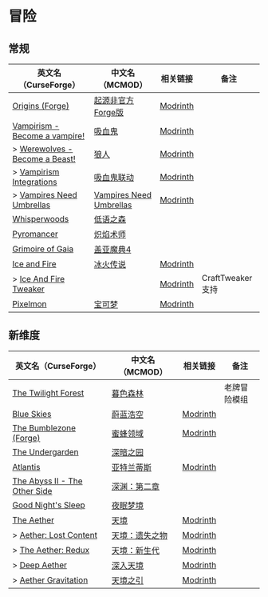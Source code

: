 # 冒险

## 常规

| 英文名（CurseForge）                                                                                     | 中文名（MCMOD）                                                 | 相关链接                                                     | 备注              |
| -------------------------------------------------------------------------------------------------------- | --------------------------------------------------------------- | ------------------------------------------------------------ | ----------------- |
| [Origins (Forge)](https://www.curseforge.com/minecraft/mc-mods/origins-forge)                            | [起源非官方Forge版](https://www.mcmod.cn/class/4032.html)       | [Modrinth](https://modrinth.com/mod/origins-forge)           |                   |
| [Vampirism - Become a vampire!](https://www.curseforge.com/minecraft/mc-mods/vampirism-become-a-vampire) | [吸血鬼](https://www.mcmod.cn/class/930.html)                   | [Modrinth](https://modrinth.com/mod/vampirism)               |                   |
| > [Werewolves - Become a Beast!](https://www.curseforge.com/minecraft/mc-mods/werewolves-become-a-beast) | [狼人](https://www.mcmod.cn/class/5196.html)                    | [Modrinth](https://modrinth.com/mod/werewolves)              |                   |
| > [Vampirism Integrations](https://www.curseforge.com/minecraft/mc-mods/vampirism-integrations)          | [吸血鬼联动](https://www.mcmod.cn/class/2439.html)              | [Modrinth](https://modrinth.com/mod/vampirism-integrations)  |                   |
| > [Vampires Need Umbrellas](https://www.curseforge.com/minecraft/mc-mods/vampires-need-umbrellas)        | [Vampires Need Umbrellas](https://www.mcmod.cn/class/2405.html) | [Modrinth](https://modrinth.com/mod/vampires-need-umbrellas) |                   |
| [Whisperwoods](https://www.curseforge.com/minecraft/mc-mods/whisperwoods)                                | [低语之森](https://www.mcmod.cn/class/4658.html)                |                                                              |                   |
| [Pyromancer](https://www.curseforge.com/minecraft/mc-mods/pyromancer)                                    | [炽焰术师](https://www.mcmod.cn/class/4793.html)                |                                                              |                   |
| [Grimoire of Gaia](https://www.curseforge.com/minecraft/mc-mods/grimoire-of-gaia)                        | [盖亚魔典4](https://www.mcmod.cn/class/6886.html)               |                                                              |                   |
| [Ice and Fire](https://www.curseforge.com/minecraft/mc-mods/ice-and-fire-dragons)                        | [冰火传说](https://www.mcmod.cn/class/770.html)                 | [Modrinth](https://modrinth.com/mod/ice-and-fire-dragons)    |                   |
| > [Ice And Fire Tweaker](https://www.curseforge.com/minecraft/mc-mods/ice-and-fire-tweaker)              |                                                                 | [Modrinth](https://modrinth.com/mod/ice-and-fire-tweaker)    | CraftTweaker 支持 |
| [Pixelmon](https://www.curseforge.com/minecraft/mc-mods/pixelmon)                                        | [宝可梦](https://www.mcmod.cn/class/1190.html)                  | [Modrinth](https://modrinth.com/mod/pixelmon)                |                   |

## 新维度

| 英文名（CurseForge）                                                                               | 中文名（MCMOD）                                        | 相关链接                                                 | 备注         |
| -------------------------------------------------------------------------------------------------- | ------------------------------------------------------ | -------------------------------------------------------- | ------------ |
| [The Twilight Forest](https://www.curseforge.com/minecraft/mc-mods/the-twilight-forest)            | [暮色森林](https://www.mcmod.cn/class/61.html)         |                                                          | 老牌冒险模组 |
| [Blue Skies](https://www.curseforge.com/minecraft/mc-mods/blue-skies)                              | [蔚蓝浩空](https://www.mcmod.cn/class/1563.html)       | [Modrinth](https://modrinth.com/mod/blue-skies)          |              |
| [The Bumblezone (Forge)](https://www.curseforge.com/minecraft/mc-mods/the-bumblezone-forge)        | [蜜蜂领域](https://www.mcmod.cn/class/2489.html)       | [Modrinth](https://modrinth.com/mod/the-bumblezone)      |              |
| [The Undergarden](https://www.curseforge.com/minecraft/mc-mods/the-undergarden)                    | [深暗之园](https://www.mcmod.cn/class/2870.html)       |                                                          |              |
| [Atlantis](https://www.curseforge.com/minecraft/mc-mods/atlantis)                                  | [亚特兰蒂斯](https://www.mcmod.cn/class/5226.html)     | [Modrinth](https://modrinth.com/mod/atlantis)            |              |
| [The Abyss II - The Other Side](https://www.curseforge.com/minecraft/mc-mods/the-abyss-chapter-ii) | [深渊：第二章](https://www.mcmod.cn/class/3527.html)   |                                                          |              |
| [Good Night's Sleep](https://www.curseforge.com/minecraft/mc-mods/good-nights-sleep)               | [夜眠梦境](https://www.mcmod.cn/class/471.html)        |                                                          |              |
| [The Aether](https://www.curseforge.com/minecraft/mc-mods/the-aether)                              | [天境](https://www.mcmod.cn/class/94.html)             | [Modrinth](https://modrinth.com/mod/aether)              |              |
| > [Aether: Lost Content](https://www.curseforge.com/minecraft/mc-mods/aether-lost-content)         | [天境：遗失之物](https://www.mcmod.cn/class/2481.html) | [Modrinth](https://modrinth.com/mod/aether-lost-content) |              |
| > [The Aether: Redux](https://www.curseforge.com/minecraft/mc-mods/aether-redux)                   | [天境：新生代](https://www.mcmod.cn/class/10575.html)  | [Modrinth](https://modrinth.com/mod/the-aether-redux)    |              |
| > [Deep Aether](https://www.curseforge.com/minecraft/mc-mods/deep-aether)                          | [深入天境](https://www.mcmod.cn/class/10145.html)      | [Modrinth](https://modrinth.com/mod/deep-aether)         |              |
| > [Aether Gravitation](https://www.curseforge.com/minecraft/mc-mods/aether-gravitation)            | [天境之引](https://www.mcmod.cn/class/10293.html)      | [Modrinth](https://modrinth.com/mod/aether-gravitation)  |              |
